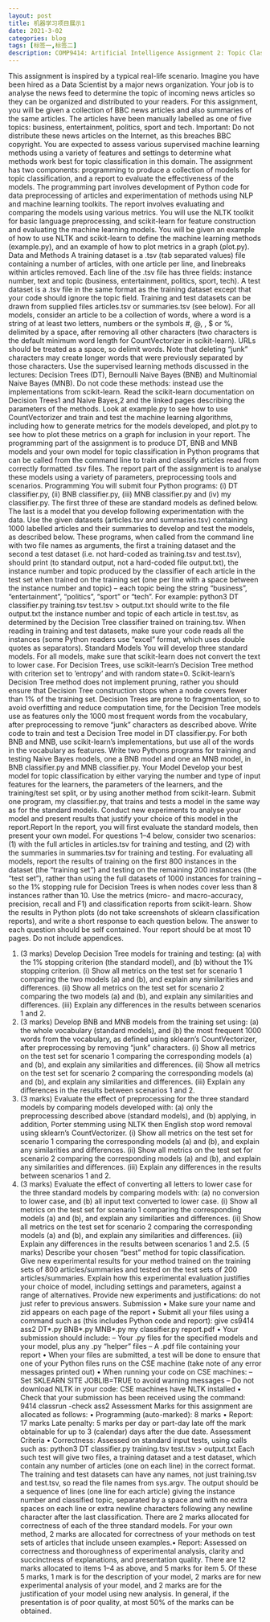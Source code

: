 ```yaml
---
layout: post
title: 机器学习项目展示1
date: 2021-3-02
categories: blog
tags: [标签一,标签二]
description: COMP9414: Artificial Intelligence Assignment 2: Topic Classification
---
```

This assignment is inspired by a typical real-life scenario. Imagine you have been hired as a Data
Scientist by a major news organization. Your job is to analyse the news feed to determine the
topic of incoming news articles so they can be organized and distributed to your readers.
For this assignment, you will be given a collection of BBC news articles and also summaries
of the same articles. The articles have been manually labelled as one of five topics: business,
entertainment, politics, sport and tech. Important: Do not distribute these news articles
on the Internet, as this breaches BBC copyright.
You are expected to assess various supervised machine learning methods using a variety of features and settings to determine what methods work best for topic classification in this domain.
The assignment has two components: programming to produce a collection of models for topic
classification, and a report to evaluate the effectiveness of the models. The programming part
involves development of Python code for data preprocessing of articles and experimentation of
methods using NLP and machine learning toolkits. The report involves evaluating and comparing
the models using various metrics.
You will use the NLTK toolkit for basic language preprocessing, and scikit-learn for feature construction and evaluating the machine learning models. You will be given an example of how to use
NLTK and scikit-learn to define the machine learning methods (example.py), and an example of
how to plot metrics in a graph (plot.py).
Data and Methods
A training dataset is a .tsv (tab separated values) file containing a number of articles, with one
article per line, and linebreaks within articles removed. Each line of the .tsv file has three fields:
instance number, text and topic (business, entertainment, politics, sport, tech).
A test dataset is a .tsv file in the same format as the training dataset except that your code should
ignore the topic field. Training and test datasets can be drawn from supplied files articles.tsv
or summaries.tsv (see below).
For all models, consider an article to be a collection of words, where a word is a string of at
least two letters, numbers or the symbols #, @, , $ or %, delimited by a space, after removing
all other characters (two characters is the default minimum word length for CountVectorizer in
scikit-learn). URLs should be treated as a space, so delimit words. Note that deleting “junk”
characters may create longer words that were previously separated by those characters.
Use the supervised learning methods discussed in the lectures: Decision Trees (DT), Bernoulli
Naive Bayes (BNB) and Multinomial Naive Bayes (MNB). Do not code these methods: instead
use the implementations from scikit-learn. Read the scikit-learn documentation on Decision Trees1
and Naive Bayes,2 and the linked pages describing the parameters of the methods.
Look at example.py to see how to use CountVectorizer and train and test the machine learning
algorithms, including how to generate metrics for the models developed, and plot.py to see how
to plot these metrics on a graph for inclusion in your report.
The programming part of the assignment is to produce DT, BNB and MNB models and your own
model for topic classification in Python programs that can be called from the command line to train
and classify articles read from correctly formatted .tsv files. The report part of the assignment
is to analyse these models using a variety of parameters, preprocessing tools and scenarios.
Programming
You will submit four Python programs: (i) DT classifier.py, (ii) BNB classifier.py, (iii)
MNB classifier.py and (iv) my classifier.py. The first three of these are standard models as
defined below. The last is a model that you develop following experimentation with the data. Use
the given datasets (articles.tsv and summaries.tsv) containing 1000 labelled articles and their
summaries to develop and test the models, as described below.
These programs, when called from the command line with two file names as arguments, the
first a training dataset and the second a test dataset (i.e. not hard-coded as training.tsv
and test.tsv), should print (to standard output, not a hard-coded file output.txt), the instance number and topic produced by the classifier of each article in the test set when trained on
the training set (one per line with a space between the instance number and topic) – each topic
being the string “business”, “entertainment”, “politics”, “sport” or “tech”. For example:
python3 DT classifier.py training.tsv test.tsv > output.txt
should write to the file output.txt the instance number and topic of each article in test.tsv, as
determined by the Decision Tree classifier trained on training.tsv.
When reading in training and test datasets, make sure your code reads all the instances (some
Python readers use “excel” format, which uses double quotes as separators).
Standard Models
You will develop three standard models. For all models, make sure that scikit-learn does not
convert the text to lower case. For Decision Trees, use scikit-learn’s Decision Tree method with
criterion set to ’entropy’ and with random state=0. Scikit-learn’s Decision Tree method does not
implement pruning, rather you should ensure that Decision Tree construction stops when a node
covers fewer than 1% of the training set. Decision Trees are prone to fragmentation, so to avoid
overfitting and reduce computation time, for the Decision Tree models use as features only the
1000 most frequent words from the vocabulary, after preprocessing to remove “junk” characters
as described above. Write code to train and test a Decision Tree model in DT classifier.py.
For both BNB and MNB, use scikit-learn’s implementations, but use all of the words in the
vocabulary as features. Write two Pythons programs for training and testing Naive Bayes models,
one a BNB model and one an MNB model, in BNB classifier.py and MNB classifier.py.
Your Model
Develop your best model for topic classification by either varying the number and type of input
features for the learners, the parameters of the learners, and the training/test set split, or by using
another method from scikit-learn. Submit one program, my classifier.py, that trains and tests
a model in the same way as for the standard models. Conduct new experiments to analyse your
model and present results that justify your choice of this model in the report.Report
In the report, you will first evaluate the standard models, then present your own model. For
questions 1–4 below, consider two scenarios:
(1) with the full articles in articles.tsv for training and testing, and
(2) with the summaries in summaries.tsv for training and testing.
For evaluating all models, report the results of training on the first 800 instances in the dataset
(the “training set”) and testing on the remaining 200 instances (the “test set”), rather than using
the full datasets of 1000 instances for training – so the 1% stopping rule for Decision Trees is when
nodes cover less than 8 instances rather than 10.
Use the metrics (micro- and macro-accuracy, precision, recall and F1) and classification reports
from scikit-learn. Show the results in Python plots (do not take screenshots of sklearn classification
reports), and write a short response to each question below. The answer to each question should
be self contained. Your report should be at most 10 pages. Do not include appendices.
1. (3 marks) Develop Decision Tree models for training and testing: (a) with the 1% stopping
criterion (the standard model), and (b) without the 1% stopping criterion.
(i) Show all metrics on the test set for scenario 1 comparing the two models (a) and (b), and
explain any similarities and differences.
(ii) Show all metrics on the test set for scenario 2 comparing the two models (a) and (b), and
explain any similarities and differences.
(iii) Explain any differences in the results between scenarios 1 and 2.
2. (3 marks) Develop BNB and MNB models from the training set using: (a) the whole vocabulary
(standard models), and (b) the most frequent 1000 words from the vocabulary, as defined using
sklearn’s CountVectorizer, after preprocessing by removing “junk” characters.
(i) Show all metrics on the test set for scenario 1 comparing the corresponding models (a) and
(b), and explain any similarities and differences.
(ii) Show all metrics on the test set for scenario 2 comparing the corresponding models (a) and
(b), and explain any similarities and differences.
(iii) Explain any differences in the results between scenarios 1 and 2.
3. (3 marks) Evaluate the effect of preprocessing for the three standard models by comparing
models developed with: (a) only the preprocessing described above (standard models), and (b)
applying, in addition, Porter stemming using NLTK then English stop word removal using sklearn’s
CountVectorizer.
(i) Show all metrics on the test set for scenario 1 comparing the corresponding models (a) and
(b), and explain any similarities and differences.
(ii) Show all metrics on the test set for scenario 2 comparing the corresponding models (a) and
(b), and explain any similarities and differences.
(iii) Explain any differences in the results between scenarios 1 and 2.
4. (3 marks) Evaluate the effect of converting all letters to lower case for the three standard models
by comparing models with: (a) no conversion to lower case, and (b) all input text converted to
lower case.
(i) Show all metrics on the test set for scenario 1 comparing the corresponding models (a) and
(b), and explain any similarities and differences.
(ii) Show all metrics on the test set for scenario 2 comparing the corresponding models (a) and
(b), and explain any similarities and differences.
(iii) Explain any differences in the results between scenarios 1 and 2.5. (5 marks) Describe your chosen “best” method for topic classification. Give new experimental
results for your method trained on the training sets of 800 articles/summaries and tested on
the test sets of 200 articles/summaries. Explain how this experimental evaluation justifies your
choice of model, including settings and parameters, against a range of alternatives. Provide new
experiments and justifications: do not just refer to previous answers.
Submission
• Make sure your name and zid appears on each page of the report
• Submit all your files using a command such as (this includes Python code and report):
give cs9414 ass2 DT*.py BNB*.py MNB*.py my classifier.py report.pdf
• Your submission should include:
– Your .py files for the specified models and your model, plus any .py “helper” files
– A .pdf file containing your report
• When your files are submitted, a test will be done to ensure that one of your Python files
runs on the CSE machine (take note of any error messages printed out)
• When running your code on CSE machines:
– Set SKLEARN SITE JOBLIB=TRUE to avoid warning messages
– Do not download NLTK in your code: CSE machines have NLTK installed
• Check that your submission has been received using the command:
9414 classrun -check ass2
Assessment
Marks for this assignment are allocated as follows:
• Programming (auto-marked): 8 marks
• Report: 17 marks
Late penalty: 5 marks per day or part-day late off the mark obtainable for up to 3
(calendar) days after the due date.
Assessment Criteria
• Correctness: Assessed on standard input tests, using calls such as:
python3 DT classifier.py training.tsv test.tsv > output.txt
Each such test will give two files, a training dataset and a test dataset, which contain any
number of articles (one on each line) in the correct format. The training and test datasets
can have any names, not just training.tsv and test.tsv, so read the file names from
sys.argv. The output should be a sequence of lines (one line for each article) giving the
instance number and classified topic, separated by a space and with no extra spaces on each
line or extra newline characters following any newline character after the last classification.
There are 2 marks allocated for correctness of each of the three standard models.
For your own method, 2 marks are allocated for correctness of your methods on test sets of
articles that include unseen examples.• Report: Assessed on correctness and thoroughness of experimental analysis, clarity and
succinctness of explanations, and presentation quality.
There are 12 marks allocated to items 1–4 as above, and 5 marks for item 5. Of these 5
marks, 1 mark is for the description of your model, 2 marks are for new experimental analysis
of your model, and 2 marks are for the justification of your model using new analysis. In
general, if the presentation is of poor quality, at most 50% of the marks can be obtained.












